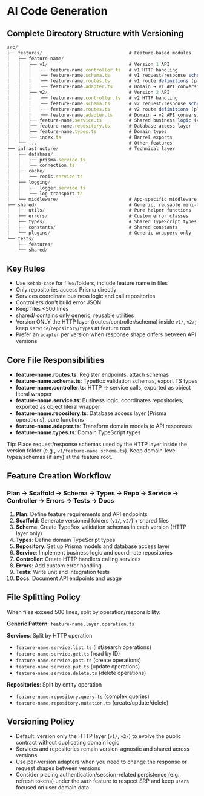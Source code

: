 # AI Code Generation

## Complete Directory Structure with Versioning

```typescript
src/
├── features/                                # Feature-based modules
│   ├── feature-name/
│   │   ├── v1/                              # Version 1 API
│   │   │   ├── feature-name.controller.ts   # v1 HTTP handling
│   │   │   ├── feature-name.schema.ts       # v1 request/response schemas (HTTP)
│   │   │   ├── feature-name.routes.ts       # v1 route definitions (plural)
│   │   │   └── feature-name.adapter.ts      # Domain → v1 API conversion
│   │   ├── v2/                              # Version 2 API
│   │   │   ├── feature-name.controller.ts   # v2 HTTP handling
│   │   │   ├── feature-name.schema.ts       # v2 request/response schemas (HTTP)
│   │   │   ├── feature-name.routes.ts       # v2 route definitions (plural)
│   │   │   └── feature-name.adapter.ts      # Domain → v2 API conversion
│   │   ├── feature-name.service.ts          # Shared business logic (version-agnostic)
│   │   ├── feature-name.repository.ts       # Database access layer
│   │   ├── feature-name.types.ts            # Domain types
│   │   └── index.ts                         # Barrel exports
│   └── ...                                  # Other features
├── infrastructure/                          # Technical layer
│   ├── database/
│   │   ├── prisma.service.ts
│   │   └── connection.ts
│   ├── cache/
│   │   └── redis.service.ts
│   ├── logging/
│   │   ├── logger.service.ts
│   │   └── log-transport.ts
│   └── middleware/                          # App-specific middleware
├── shared/                                  # Generic, reusable mini-toolbox
│   ├── utils/                               # Pure helper functions
│   ├── errors/                              # Custom error classes
│   ├── types/                               # Shared TypeScript types
│   ├── constants/                           # Shared constants
│   └── plugins/                             # Generic wrappers only
└── tests/
    ├── features/
    └── shared/
```

## Key Rules

- Use `kebab-case` for files/folders, include feature name in files
- Only repositories access Prisma directly
- Services coordinate business logic and call repositories
- Controllers don't build error JSON
- Keep files <500 lines
- shared/ contains only generic, reusable utilities
- Version ONLY the HTTP layer (routes/controller/schema) inside `v1/`, `v2/`;
  keep `service`/`repository`/`types` at feature root
- Prefer an `adapter` per version when response shape differs between API
  versions

## Core File Responsibilities

- **feature-name.routes.ts**: Register endpoints, attach schemas
- **feature-name.schema.ts**: TypeBox validation schemas, export TS types
- **feature-name.controller.ts**: HTTP → service calls, exported as object literal wrapper
- **feature-name.service.ts**: Business logic, coordinates repositories, exported as object literal wrapper
- **feature-name.repository.ts**: Database access layer (Prisma operations), pure functions
- **feature-name.adapter.ts**: Transform domain models to API responses
- **feature-name.types.ts**: Domain TypeScript types

Tip: Place request/response schemas used by the HTTP layer inside the version
folder (e.g., `v1/feature-name.schema.ts`). Keep domain-level types/schemas (if
any) at the feature root.

## Feature Creation Workflow

### Plan → Scaffold → Schema → Types → Repo → Service → Controller → Errors → Tests → Docs

1. **Plan**: Define feature requirements and API endpoints
2. **Scaffold**: Generate versioned folders (`v1/`, `v2/`) + shared files
3. **Schema**: Create TypeBox validation schemas in each version (HTTP layer
   only)
4. **Types**: Define domain TypeScript types
5. **Repository**: Set up Prisma models and database access layer
6. **Service**: Implement business logic and coordinate repositories
7. **Controller**: Create HTTP handlers calling services
8. **Errors**: Add custom error handling
9. **Tests**: Write unit and integration tests
10. **Docs**: Document API endpoints and usage

## File Splitting Policy

When files exceed 500 lines, split by operation/responsibility:

**Generic Pattern**: `feature-name.layer.operation.ts`

**Services**: Split by HTTP operation

- `feature-name.service.list.ts` (list/search operations)
- `feature-name.service.get.ts` (read by ID)
- `feature-name.service.post.ts` (create operations)
- `feature-name.service.put.ts` (update operations)
- `feature-name.service.delete.ts` (delete operations)

**Repositories**: Split by entity operation

- `feature-name.repository.query.ts` (complex queries)
- `feature-name.repository.mutation.ts` (create/update/delete)

## Versioning Policy

- Default: version only the HTTP layer (`v1/`, `v2/`) to evolve the public
  contract without duplicating domain logic
- Services and repositories remain version-agnostic and shared across versions
- Use per-version adapters when you need to change the response or request
  shapes between versions
- Consider placing authentication/session-related persistence (e.g., refresh
  tokens) under the `auth` feature to respect SRP and keep `users` focused on
  user domain data
